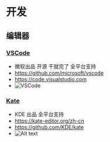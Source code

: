 # 开发

## 编辑器
### [VSCode](https://code.visualstudio.com)
- 微软出品 开源 干就完了 全平台支持
- https://github.com/microsoft/vscode
- https://code.visualstudio.com
- ![VSCode](https://i.imgur.com/xcJtKxK.png)

### [Kate](https://kate-editor.org/zh-cn/)
- KDE 出品 全平台支持
- https://kate-editor.org/zh-cn
- https://github.com/KDE/kate
- ![Alt text](https://i.imgur.com/npfg8Ir.png)